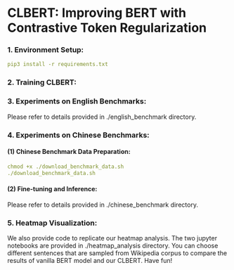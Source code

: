 # CLBERT: Improving BERT with Contrastive Token Regularization

### 1. Environment Setup:
```yaml
pip3 install -r requirements.txt
```
### 2. Training CLBERT:

### 3. Experiments on English Benchmarks:
Please refer to details provided in ./english_benchmark directory.

### 4. Experiments on Chinese Benchmarks:
#### (1) Chinese Benchmark Data Preparation:
```yaml
chmod +x ./download_benchmark_data.sh
./download_benchmark_data.sh
```
#### (2) Fine-tuning and Inference:
Please refer to details provided in ./chinese_benchmark directory.

### 5. Heatmap Visualization:
We also provide code to replicate our heatmap analysis. The two jupyter notebooks are provided in ./heatmap_analysis directory. You can choose different sentences that are sampled from Wikipedia corpus to compare the results of vanilla BERT model and our CLBERT. Have fun!


